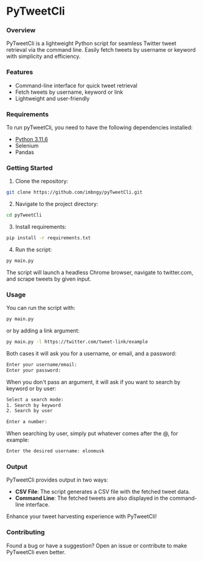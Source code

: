 # PyTweetCli

### Overview

PyTweetCli is a lightweight Python script for seamless Twitter tweet retrieval via the command line. Easily fetch tweets by username or keyword with simplicity and efficiency.

### Features

- Command-line interface for quick tweet retrieval
- Fetch tweets by username, keyword or link
- Lightweight and user-friendly

### Requirements

To run pyTweetCli, you need to have the following dependencies installed:
- [Python 3.11.6](https://www.python.org/downloads/)
- Selenium
- Pandas

### Getting Started

1. Clone the repository:
```bash
git clone https://github.com/imbngy/pyTweetCli.git
```

2. Navigate to the project directory:
```bash
cd pyTweetCli
```

3. Install requirements:
```bash
pip install -r requirements.txt
```

4. Run the script:
```bash
py main.py
```

The script will launch a headless Chrome browser, navigate to twitter.com, and scrape tweets by given input.

### Usage

You can run the script with:
```bash
py main.py
```

or by adding a link argument:
```bash
py main.py -l https://twitter.com/tweet-link/example
```

Both cases it will ask you for a username, or email, and a password:
```bash
Enter your username/email:
Enter your password:
```

When you don't pass an argument, it will ask if you want to search by keyword or by user:
```bash
Select a search mode: 
1. Search by keyword
2. Search by user

Enter a number:
```
When searching by user, simply put whatever comes after the @, for example:
```bash
Enter the desired username: elonmusk
```

### Output

PyTweetCli provides output in two ways:

- **CSV File**: The script generates a CSV file with the fetched tweet data.
- **Command Line**: The fetched tweets are also displayed in the command-line interface.

Enhance your tweet harvesting experience with PyTweetCli!

### Contributing

Found a bug or have a suggestion? Open an issue or contribute to make PyTweetCli even better.
